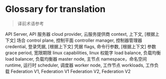# Glossary for translation
<!--
format of this file:
term, 翻译1, [根据上下文] 翻译2...

sorted alphabetically
-->

>译前术语参考

API Server, API 服务器
cloud provider, 云服务提供商
context, 上下文, [根据上下文] 场合
control plane, 控制平面
controller manager, 控制器管理器
credential, 登录凭据, [根据上下文] 凭据
flags, 命令行参数, [根据上下文] 参数
grace period, 宽限期限
linux capabilities, linux 权能字
load balance, 负载均衡
load balancer, 负载均衡器
master node, 主节点
namespace，命名空间
runtime, 运行时
scheduler, 调度器
worker node, 工作节点
workloads, 工作负载
Federation V1, Federation V1
Federation V2, Federation V2

